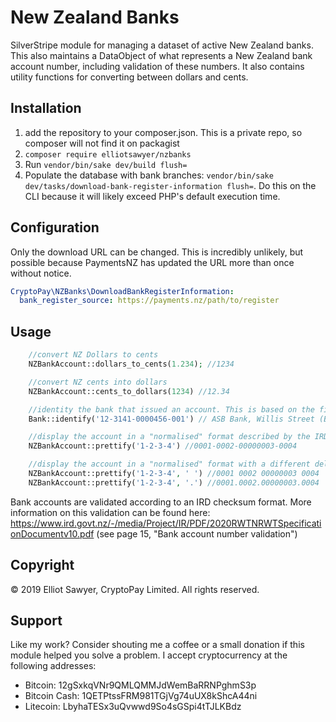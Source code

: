 # New Zealand Banks
SilverStripe module for managing a dataset of active New Zealand banks. This also maintains a DataObject of what represents a New Zealand bank account number, including validation of these numbers. It also contains utility functions for converting between dollars and cents.

## Installation
1. add the repository to your composer.json. This is a private repo, so composer will not find it on packagist
2. `composer require elliotsawyer/nzbanks`
3. Run `vendor/bin/sake dev/build flush=`
4. Populate the database with bank branches: `vendor/bin/sake dev/tasks/download-bank-register-information flush=`. Do this on the CLI because it will likely exceed PHP's default execution time.

## Configuration
Only the download URL can be changed. This is incredibly unlikely, but possible because PaymentsNZ has updated the URL more than once without notice.
```yml
CryptoPay\NZBanks\DownloadBankRegisterInformation:
  bank_register_source: https://payments.nz/path/to/register
```

## Usage
```php
    //convert NZ Dollars to cents
    NZBankAccount::dollars_to_cents(1.234); //1234

    //convert NZ cents into dollars
    NZBankAccount::cents_to_dollars(1234) //12.34

    //identity the bank that issued an account. This is based on the first 6 digits and returns a Bank dataobject
    Bank::identify('12-3141-0000456-001') // ASB Bank, Willis Street (Bank dataobject)

    //display the account in a "normalised" format described by the IRD
    NZBankAccount::prettify('1-2-3-4') //0001-0002-00000003-0004

    //display the account in a "normalised" format with a different delimiter
    NZBankAccount::prettify('1-2-3-4', ' ') //0001 0002 00000003 0004
    NZBankAccount::prettify('1-2-3-4', '.') //0001.0002.00000003.0004
```

Bank accounts are validated according to an IRD checksum format. More information on this validation can be found here: https://www.ird.govt.nz/-/media/Project/IR/PDF/2020RWTNRWTSpecificationDocumentv10.pdf (see page 15, "Bank account number validation")

## Copyright
&copy; 2019 Elliot Sawyer, CryptoPay Limited. All rights reserved. 

## Support
Like my work? Consider shouting me a coffee or a small donation if this module helped you solve a problem. I accept cryptocurrency at the following addresses:
* Bitcoin: 12gSxkqVNr9QMLQMMJdWemBaRRNPghmS3p
* Bitcoin Cash: 1QETPtssFRM981TGjVg74uUX8kShcA44ni
* Litecoin: LbyhaTESx3uQvwwd9So4sGSpi4tTJLKBdz
